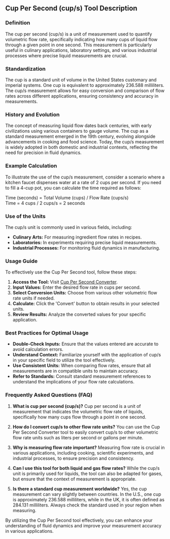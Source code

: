 ## Cup Per Second (cup/s) Tool Description

### Definition
The cup per second (cup/s) is a unit of measurement used to quantify volumetric flow rate, specifically indicating how many cups of liquid flow through a given point in one second. This measurement is particularly useful in culinary applications, laboratory settings, and various industrial processes where precise liquid measurements are crucial.

### Standardization
The cup is a standard unit of volume in the United States customary and imperial systems. One cup is equivalent to approximately 236.588 milliliters. The cup/s measurement allows for easy conversion and comparison of flow rates across different applications, ensuring consistency and accuracy in measurements.

### History and Evolution
The concept of measuring liquid flow dates back centuries, with early civilizations using various containers to gauge volume. The cup as a standard measurement emerged in the 19th century, evolving alongside advancements in cooking and food science. Today, the cup/s measurement is widely adopted in both domestic and industrial contexts, reflecting the need for precision in fluid dynamics.

### Example Calculation
To illustrate the use of the cup/s measurement, consider a scenario where a kitchen faucet dispenses water at a rate of 2 cups per second. If you need to fill a 4-cup pot, you can calculate the time required as follows:

Time (seconds) = Total Volume (cups) / Flow Rate (cups/s)  
Time = 4 cups / 2 cups/s = 2 seconds

### Use of the Units
The cup/s unit is commonly used in various fields, including:
- **Culinary Arts:** For measuring ingredient flow rates in recipes.
- **Laboratories:** In experiments requiring precise liquid measurements.
- **Industrial Processes:** For monitoring fluid dynamics in manufacturing.

### Usage Guide
To effectively use the Cup Per Second tool, follow these steps:
1. **Access the Tool:** Visit [Cup Per Second Converter](https://www.inayam.co/unit-converter/flow_rate_volumetric).
2. **Input Values:** Enter the desired flow rate in cups per second.
3. **Select Conversion Units:** Choose from various other volumetric flow rate units if needed.
4. **Calculate:** Click the 'Convert' button to obtain results in your selected units.
5. **Review Results:** Analyze the converted values for your specific application.

### Best Practices for Optimal Usage
- **Double-Check Inputs:** Ensure that the values entered are accurate to avoid calculation errors.
- **Understand Context:** Familiarize yourself with the application of cup/s in your specific field to utilize the tool effectively.
- **Use Consistent Units:** When comparing flow rates, ensure that all measurements are in compatible units to maintain accuracy.
- **Refer to Standards:** Consult standard measurement references to understand the implications of your flow rate calculations.

### Frequently Asked Questions (FAQ)

1. **What is cup per second (cup/s)?**
   Cup per second is a unit of measurement that indicates the volumetric flow rate of liquids, specifically how many cups flow through a point in one second.

2. **How do I convert cup/s to other flow rate units?**
   You can use the Cup Per Second Converter tool to easily convert cup/s to other volumetric flow rate units such as liters per second or gallons per minute.

3. **Why is measuring flow rate important?**
   Measuring flow rate is crucial in various applications, including cooking, scientific experiments, and industrial processes, to ensure precision and consistency.

4. **Can I use this tool for both liquid and gas flow rates?**
   While the cup/s unit is primarily used for liquids, the tool can also be adapted for gases, but ensure that the context of measurement is appropriate.

5. **Is there a standard cup measurement worldwide?**
   Yes, the cup measurement can vary slightly between countries. In the U.S., one cup is approximately 236.588 milliliters, while in the UK, it is often defined as 284.131 milliliters. Always check the standard used in your region when measuring. 

By utilizing the Cup Per Second tool effectively, you can enhance your understanding of fluid dynamics and improve your measurement accuracy in various applications.